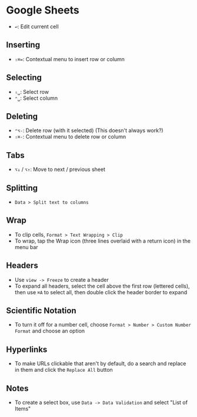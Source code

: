 # Google Sheets

- `↩`: Edit current cell

## Inserting

- `⇧⌘=`: Contextual menu to insert row or column

## Selecting

- `⇧␣`: Select row
- `⌃␣`: Select column

## Deleting

- `⌃⌥-`: Delete row (with it selected) (This doesn't always work?)
- `⇧⌘-`: Contextual menu to delete row or column

## Tabs

- `⌥↓` / `⌥↑`: Move to next / previous sheet

## Splitting

- `Data > Split text to columns`

## Wrap

- To clip cells, `Format > Text Wrapping > Clip`
- To wrap, tap the Wrap icon (three lines overlaid with a return icon) in the menu bar

## Headers

- Use `view -> Freeze` to create a header
- To expand all headers, select the cell above the first row (lettered cells), then use `⌘A` to select all, then double click the header border to expand

## Scientific Notation

- To turn it off for a number cell, choose `Format > Number > Custom Number Format` and choose an option

## Hyperlinks

- To make URLs clickable that aren't by default, do a search and replace in them and click the `Replace All` button
## Notes

- To create a select box, use `Data -> Data Validation` and select "List of Items"
